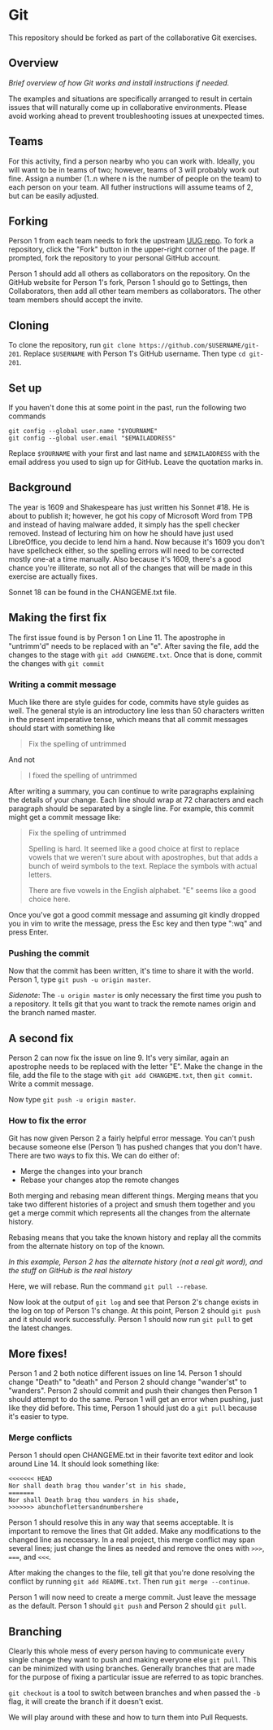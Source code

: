 # Git

This repository should be forked as part of the collaborative Git exercises.

## Overview

*Brief overview of how Git works and install instructions if needed.*

The examples and situations are specifically arranged to result in certain
issues that will naturally come up in collaborative environments. Please avoid
working ahead to prevent troubleshooting issues at unexpected times.

## Teams

For this activity, find a person nearby who you can work with. Ideally, you
will want to be in teams of two; however, teams of 3 will probably work out
fine. Assign a number (1..n where n is the number of people on the team) to
each person on your team. All futher instructions will assume teams of 2, but
can be easily adjusted.

## Forking

Person 1 from each team needs to fork the upstream
[UUG repo](https://github.com/jmunixusers/git-201). To fork a repository,
click the "Fork" button in the upper-right corner of the page. If prompted,
fork the repository to your personal GitHub account. 

Person 1 should add all others as collaborators on the repository. On the
GitHub website for Person 1's fork, Person 1 should go to Settings, then
Collaborators, then add all other team members as collaborators. The other
team members should accept the invite.

## Cloning

To clone the repository, run `git clone https://github.com/$USERNAME/git-201`.
Replace `$USERNAME` with Person 1's GitHub username. Then type `cd git-201`.

## Set up

If you haven't done this at some point in the past, run the following two
commands

    git config --global user.name "$YOURNAME"
    git config --global user.email "$EMAILADDRESS"

Replace `$YOURNAME` with your first and last name and `$EMAILADDRESS` with the
email address you used to sign up for GitHub. Leave the quotation marks in.

## Background

The year is 1609 and Shakespeare has just written his Sonnet #18. He is about
to publish it; however, he got his copy of Microsoft Word from TPB and instead
of having malware added, it simply has the spell checker removed. Instead of
lecturing him on how he should have just used LibreOffice, you decide to lend
him a hand. Now because it's 1609 you don't have spellcheck either, so the
spelling errors will need to be corrected mostly one-at a time manually. Also
because it's 1609, there's a good chance you're illiterate, so not all of the
changes that will be made in this exercise are actually fixes.

Sonnet 18 can be found in the CHANGEME.txt file.

## Making the first fix

The first issue found is by Person 1 on Line 11. The apostrophe in "untrimm'd"
needs to be replaced with an "e". After saving the file, add the changes to
the stage with `git add CHANGEME.txt`. Once that is done, commit the changes
with `git commit`

### Writing a commit message

Much like there are style guides for code, commits have style guides as well.
The general style is an introductory line less than 50 characters written in 
the present imperative tense, which means that all commit messages should start
with something like

> Fix the spelling of untrimmed

And not

> I fixed the spelling of untrimmed

After writing a summary, you can continue to write paragraphs explaining the
details of your change. Each line should wrap at 72 characters and each
paragraph should be separated by a single line. For example, this commit might
get a commit message like:

> Fix the spelling of untrimmed
>
> Spelling is hard. It seemed like a good choice at first to replace
> vowels that we weren't sure about with apostrophes, but that adds a
> bunch of weird symbols to the text. Replace the symbols with actual
> letters.
>
> There are five vowels in the English alphabet. "E" seems like a good
> choice here.

Once you've got a good commit message and assuming git kindly dropped you in
vim to write the message, press the Esc key and then type ":wq" and press Enter.

### Pushing the commit

Now that the commit has been written, it's time to share it with the world.
Person 1, type `git push -u origin master`.

*Sidenote*: The `-u origin master` is only necessary the first time you push to
a repository. It tells git that you want to track the remote names origin and
the branch named master.

## A second fix

Person 2 can now fix the issue on line 9. It's very similar, again an apostrophe
needs to be replaced with the letter "E". Make the change in the file, add
the file to the stage with `git add CHANGEME.txt`, then `git commit`. Write a
commit message.

Now type `git push -u origin master`.

### How to fix the error

Git has now given Person 2 a fairly helpful error message. You can't push
because someone else (Person 1) has pushed changes that you don't have. There
are two ways to fix this. We can do either of:

* Merge the changes into your branch
* Rebase your changes atop the remote changes

Both merging and rebasing mean different things. Merging means that you take
two different histories of a project and smush them together and you get a
merge commit which represents all the changes from the alternate history.

Rebasing means that you take the known history and replay all the commits from
the alternate history on top of the known.

*In this example, Person 2 has the alternate history (not a real git word), and
the stuff on GitHub is the real history*

Here, we will rebase. Run the command `git pull --rebase`.

Now look at the output of `git log` and see that Person 2's change exists in
the log on top of Person 1's change. At this point, Person 2 should `git push`
and it should work successfully. Person 1 should now run `git pull` to get the
latest changes.

## More fixes!

Person 1 and 2 both notice different issues on line 14. Person 1 should change
"Death" to "death" and Person 2 should change "wander'st" to "wanders". Person
2 should commit and push their changes then Person 1 should attempt to do the
same. Person 1 will get an error when pushing, just like they did before. This
time, Person 1 should just do a `git pull` because it's easier to type.

### Merge conflicts

Person 1 should open CHANGEME.txt in their favorite text editor and look around
Line 14. It should look something like:

```
<<<<<<< HEAD
Nor shall death brag thou wander’st in his shade,
=======
Nor shall Death brag thou wanders in his shade,
>>>>>>> abunchoflettersandnumbershere
```

Person 1 should resolve this in any way that seems acceptable. It is important
to remove the lines that Git added. Make any modifications to the changed
line as necessary. In a real project, this merge conflict may span several
lines; just change the lines as needed and remove the ones with `>>>`,
`===`, and `<<<`.

After making the changes to the file, tell git that you're done resolving the
conflict by running `git add README.txt`. Then run `git merge --continue`.

Person 1 will now need to create a merge commit. Just leave the message as
the default. Person 1 should `git push` and Person 2 should `git pull`.

## Branching

Clearly this whole mess of every person having to communicate every single
change they want to push and making everyone else `git pull`. This can be
minimized with using branches. Generally branches that are made for the purpose
of fixing a particular issue are referred to as topic branches.

`git checkout` is a tool to switch between branches and when passed the `-b`
flag, it will create the branch if it doesn't exist.

We will play around with these and how to turn them into Pull Requests.
